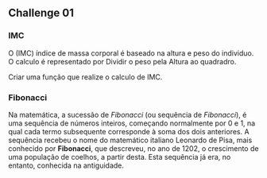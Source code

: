 ## Challenge 01

### IMC

O (IMC) índice de massa corporal é baseado na altura e peso do individuo.
O calculo é representado por Dividir o peso pela Altura ao quadradro.

Criar uma função que realize o calculo de IMC.

### Fibonacci

Na matemática, a sucessão de _Fibonacci_ (ou sequência de _Fibonacci_), é uma sequência de números inteiros, começando normalmente por 0 e 1, na qual cada termo subsequente corresponde à soma dos dois anteriores. A sequência recebeu o nome do matemático italiano Leonardo de Pisa, mais conhecido por **Fibonacci**, que descreveu, no ano de 1202, o crescimento de uma população de coelhos, a partir desta. Esta sequência já era, no entanto, conhecida na antiguidade.
